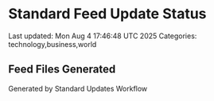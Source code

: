 # Standard Feed Update Status
Last updated: Mon Aug  4 17:46:48 UTC 2025
Categories: technology,business,world

## Feed Files Generated

Generated by Standard Updates Workflow
